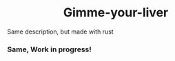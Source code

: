 <h1 align=center>Gimme-your-liver</h1>

Same description, but made with rust

### Same, Work in progress!

